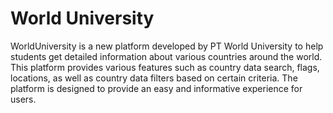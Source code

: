 # World University

WorldUniversity is a new platform developed by PT World University to help students get detailed information about various countries around the world. This platform provides various features such as country data search, flags, locations, as well as country data filters based on certain criteria. The platform is designed to provide an easy and informative experience for users.
